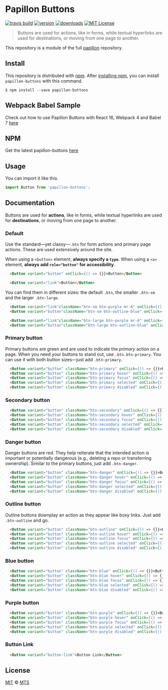 # Papillon Buttons

[![travis build](https://img.shields.io/travis/mts/papillon.svg?style=flat-square)](https://travis-ci.org/mts/papillon)
[![version](https://img.shields.io/npm/v/papillon-buttons.svg?style=flat-square)](http://npm.im/papillon-buttons)
[![downloads](https://img.shields.io/npm/dm/papillon-buttons.svg?style=flat-square)](http://npm-stat.com/charts.html?package=papillon-buttons&from=2018-10-13)
[![MIT License](https://img.shields.io/npm/l/papillon-buttons.svg?style=flat-square)](http://opensource.org/licenses/MIT)

> Buttons are used for actions, like in forms, while textual hyperlinks are used for destinations, or moving from one page to another.

This repository is a module of the full [papillon][papillon] repository.

## Install

This repository is distributed with [npm][npm]. After [installing npm][install-npm], you can install `papillon-buttons` with this command.

```
$ npm install --save papillon-buttons
```

## Webpack Babel Sample
Check out how to use Papillon Buttons with React 16, Webpack 4 and Babel 7 [here](https://github.com/mts/papillon/tree/master/packages/papillon-buttons/webpack-babel-sample)

## NPM
Get the latest papillon-buttons [here](https://www.npmjs.com/package/papillon-buttons)

## Usage

You can import it like this.

```javascript
import Button from 'papillon-buttons';
```

## Documentation

Buttons are used for **actions**, like in forms, while textual hyperlinks are used for **destinations**, or moving from one page to another.

### Default

Use the standard—yet classy—`.btn` for form actions and primary page actions. These are used extensively around the site.

When using a `<button>` element, **always specify a `type`**. When using a `<a>` element, **always add `role="button"` for accessibility**.

```html
  <Button variant="button" onClick={() => {}}>Button</Button>
```

```html
  <Button variant="link">Button</Button>
```

You can find them in different sizes: the default `.btn`, the smaller `.btn-sm` and the larger `.btn-large`.

```html
  <Button variant="link"className="btn-sm btn-purple mr-6" onClick={() => {}}>Small link button</Button>
  <Button variant="button"className="btn-sm btn-outline-blue" onClick={() => {}}>Small button button</Button>
```

```html
  <Button variant="link"className="btn-large btn-purple mr-6" onClick={() => {}}>Large link button</Button>
  <Button variant="button"className="btn-large btn-outline-blue" onClick={() => {}}>Large button button</Button>
```

### Primary button

Primary buttons are green and are used to indicate the *primary* action on a page. When you need your buttons to stand out, use `.btn.btn-primary`. You can use it with both button sizes—just add `.btn-primary`.

```html
  <Button variant="button" className="btn-primary" onClick={() => {}}>Button</Button>
  <Button variant="button" className="btn-primary hover" onClick={() => {}}>hover</Button>
  <Button variant="button" className="btn-primary focus" onClick={() => {}}>focus</Button>
  <Button variant="button" className="btn-primary selected" onClick={() => {}}>selected</Button>
  <Button variant="button" className="btn-primary disabled" onClick={() => {}}>disabled</Button>
```

### Secondary button

```html
  <Button variant="button" className="btn-secondary" onClick={() => {}}>Button</Button>
  <Button variant="button" className="btn-secondary hover" onClick={() => {}}>hover</Button>
  <Button variant="button" className="btn-secondary focus" onClick={() => {}}>focus</Button>
  <Button variant="button" className="btn-secondary selected" onClick={() => {}}>selected</Button>
  <Button variant="button" className="btn-secondary disabled" onClick={() => {}}>disabled</Button>
```

### Danger button

Danger buttons are red. They help reiterate that the intended action is important or potentially dangerous (e.g., deleting a repo or transferring ownership). Similar to the primary buttons, just add `.btn-danger`.

```html
  <Button variant="button" className="btn-danger" onClick={() => {}}>Button</Button>
  <Button variant="button" className="btn-danger hover" onClick={() => {}}>hover</Button>
  <Button variant="button" className="btn-danger focus" onClick={() => {}}>focus</Button>
  <Button variant="button" className="btn-danger selected" onClick={() => {}}>selected</Button>
  <Button variant="button" className="btn-danger disabled" onClick={() => {}}>disabled</Button>
```

### Outline button

Outline buttons downplay an action as they appear like boxy links. Just add `.btn-outline` and go.

```html
  <Button variant="button" className="btn-outline" onClick={() => {}}>Button</Button>
  <Button variant="button" className="btn-outline hover" onClick={() => {}}>hover</Button>
  <Button variant="button" className="btn-outline focus" onClick={() => {}}>focus</Button>
  <Button variant="button" className="btn-outline selected" onClick={() => {}}>selected</Button>
  <Button variant="button" className="btn-outline disabled" onClick={() => {}}>disabled</Button>
```

### Blue button

```html
  <Button variant="button" className="btn-blue" onClick={() => {}}>Button</Button>
  <Button variant="button" className="btn-blue hover" onClick={() => {}}>hover</Button>
  <Button variant="button" className="btn-blue focus" onClick={() => {}}>focus</Button>
  <Button variant="button" className="btn-blue selected" onClick={() => {}}>selected</Button>
  <Button variant="button" className="btn-blue disabled" onClick={() => {}}>disabled</Button>
```

### Purple button

```html
  <Button variant="button" className="btn-purple" onClick={() => {}}>Button</Button>
  <Button variant="button" className="btn-purple hover" onClick={() => {}}>hover</Button>
  <Button variant="button" className="btn-purple focus" onClick={() => {}}>focus</Button>
  <Button variant="button" className="btn-purple selected" onClick={() => {}}>selected</Button>
  <Button variant="button" className="btn-purple disabled" onClick={() => {}}>disabled</Button>
```

### Button Link

```html
  <Button variant="button-link">Button Link</Button>
```

## License

[MIT](./LICENSE) &copy; [MTS](https://github.com/mts)

[papillon]: https://github.com/mts/papillon
[docs]: https://github.com/mts/papillon/tree/master/packages/papillon-buttons
[npm]: https://www.npmjs.com/package/papillon-buttons
[install-npm]: https://docs.npmjs.com/getting-started/installing-node
[react]: https://github.com/facebook/react

